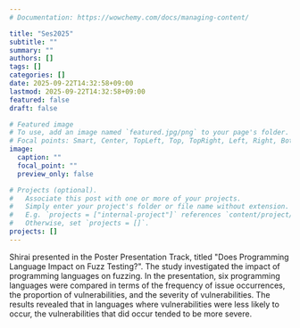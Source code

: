 ```yaml
---
# Documentation: https://wowchemy.com/docs/managing-content/

title: "Ses2025"
subtitle: ""
summary: ""
authors: []
tags: []
categories: []
date: 2025-09-22T14:32:58+09:00
lastmod: 2025-09-22T14:32:58+09:00
featured: false
draft: false

# Featured image
# To use, add an image named `featured.jpg/png` to your page's folder.
# Focal points: Smart, Center, TopLeft, Top, TopRight, Left, Right, BottomLeft, Bottom, BottomRight.
image:
  caption: ""
  focal_point: ""
  preview_only: false

# Projects (optional).
#   Associate this post with one or more of your projects.
#   Simply enter your project's folder or file name without extension.
#   E.g. `projects = ["internal-project"]` references `content/project/deep-learning/index.md`.
#   Otherwise, set `projects = []`.
projects: []
---
```


Shirai presented in the Poster Presentation Track, titled "Does Programming Language Impact on Fuzz Testing?". The study investigated the impact of programming languages on fuzzing. In the presentation, six programming languages were compared in terms of the frequency of issue occurrences, the proportion of vulnerabilities, and the severity of vulnerabilities. The results revealed that in languages where vulnerabilities were less likely to occur, the vulnerabilities that did occur tended to be more severe.
